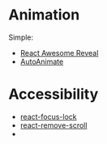 # Animation
Simple:
- [React Awesome Reveal](https://react-awesome-reveal.morello.dev/)
- [AutoAnimate](https://auto-animate.formkit.com/)

# Accessibility
- [react-focus-lock](https://www.npmjs.com/package/react-focus-lock)
- [react-remove-scroll](https://www.npmjs.com/package/react-remove-scroll)
-  